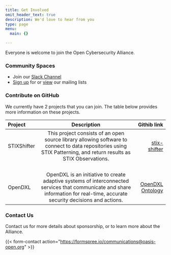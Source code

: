 ```yaml
---
title: Get Involved
omit_header_text: true
description: We'd love to hear from you
type: page
menu:
  main: {}

---
```


Everyone is welcome to join the Open Cybersecurity Alliance.

### Community Spaces

* Join our [Slack Channel](https://docs.google.com/forms/d/1vEAqg9SKBF3UMtmbJJ9qqLarrXN5zeVG3_obedA3DKs)
* [Sign up](https://lists.oasis-open-projects.org/g/oca) for or [view](https://lists.oasis-open-projects.org/g/oca/topics) our mailing lists

### Contribute on GitHub
We currently have 2 projects that you can join.  The table below provides more information on these projects.

| Project | Description | Githib link |
| :--- | :---: | ---: |
|STIXShifter|This project consists of an open source library allowing software to connect to data repositories using STIX Patterning, and return results as STIX Observations.  | [stix-shifter](https://github.com/opencybersecurityalliance/stix-shifter) |
| | |
| | |
| | |
| | |
|OpenDXL |OpenDXL is an initiative to create adaptive systems of interconnected services that communicate and share information for real-time, accurate security decisions and actions. | [OpenDXL Ontology](https://github.com/opencybersecurityalliance/opendxl-ontology)|


### Contact Us
Contact us for more details about sponsorship, or to learn more about the Alliance.
 
{{< form-contact action="https://formspree.io/communications@oasis-open.org" >}}